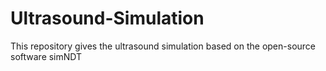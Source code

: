 # Ultrasound-Simulation
This repository gives the ultrasound simulation based on the open-source software simNDT
